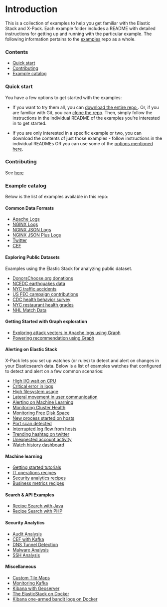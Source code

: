 # Introduction

This is a collection of examples to help you get familiar with the Elastic Stack and X-Pack. Each example folder includes a README with detailed instructions for getting up and running with the  particular example. The following information pertains to the [examples](https://github.com/elastic/examples) repo as a whole.

### Contents

- [Quick start](#quick-start)
- [Contributing](#contributing)
- [Example catalog](#example-catalog)

### Quick start

You have a few options to get started with the examples:

- If you want to try them all, you can [download the entire repo ](https://github.com/elastic/examples/archive/master.zip). Or, if you are familiar with Git, you can [clone the repo](https://github.com/elastic/examples.git). Then, simply follow the instructions in the individual README of the examples you're interested in to get started.

- If you are only interested in a specific example or two, you can download the contents of just those examples - follow instructions in the individual READMEs OR you can use some of the [options mentioned here](http://stackoverflow.com/questions/7106012/download-a-single-folder-or-directory-from-a-github-repo).

### Contributing

See [here](https://github.com/elastic/examples/blob/master/CONTRIBUTING.md)

### Example catalog

Below is the list of examples available in this repo:

#### Common Data Formats

- [Apache Logs](https://github.com/elastic/examples/tree/master/Common%20Data%20Formats/apache_logs)
- [NGINX Logs](https://github.com/elastic/examples/tree/master/Common%20Data%20Formats/nginx_logs)
- [NGINX JSON Logs](https://github.com/elastic/examples/tree/master/Common%20Data%20Formats/nginx_json_logs)
- [NGINX JSON Plus Logs](https://github.com/elastic/examples/tree/master/Common%20Data%20Formats/nginx_json_plus_logs)
- [Twitter](https://github.com/elastic/examples/tree/master/Common%20Data%20Formats/twitter)
- [CEF](https://github.com/elastic/examples/tree/master/Common%20Data%20Formats/cef)

#### Exploring Public Datasets

Examples using the Elastic Stack for analyzing public dataset.

- [DonorsChoose.org donations](https://github.com/elastic/examples/tree/master/Exploring%20Public%20Datasets/donorschoose)
- [NCEDC earthquakes data](https://github.com/elastic/examples/tree/master/Exploring%20Public%20Datasets/earthquakes)
- [NYC traffic accidents](https://github.com/elastic/examples/tree/master/Exploring%20Public%20Datasets/nyc_traffic_accidents)
- [US FEC campaign contributions](https://github.com/elastic/examples/tree/master/Exploring%20Public%20Datasets/usfec)
- [CDC health behavior survey](https://github.com/elastic/examples/tree/master/Exploring%20Public%20Datasets/cdc_nutrition_exercise_patterns)
- [NYC restaurant health grades](https://github.com/elastic/examples/tree/master/Exploring%20Public%20Datasets/nyc_restaurants)
- [NHL Match Data](https://github.com/elastic/examples/tree/master/Exploring%20Public%20Datasets/nhl)

#### Getting Started with Graph exploration

- [Exploring attack vectors in Apache logs using Graph](https://github.com/elastic/examples/tree/master/Graph/apache_logs_security_analysis)
- [Powering recommendation using Graph](https://github.com/elastic/examples/tree/master/Graph/movie_recommendations)

#### Alerting on Elastic Stack

X-Pack lets you set up watches (or rules) to detect and alert on changes in your Elasticsearch data. Below is a list of examples watches that configured to detect and alert on a few common scenarios:

- [High I/O wait on CPU](https://github.com/elastic/examples/tree/master/Alerting/Sample%20Watches/cpu_iowait_hosts)
- [Critical error  in logs](https://github.com/elastic/examples/tree/master/Alerting/Sample%20Watches/errors_in_logs)
- [High filesystem usage](https://github.com/elastic/examples/tree/master/Alerting/Sample%20Watches/filesystem_usage)
- [Lateral movement in user communication](https://github.com/elastic/examples/tree/master/Alerting/Sample%20Watches/lateral_movement_in_user_comm)
- [Alerting on Machine Learning](https://github.com/elastic/examples/tree/master/Alerting/Sample%20Watches/ml_examples)
- [Monitoring Cluster Health](https://github.com/elastic/examples/tree/master/Alerting/Sample%20Watches/monitoring_cluster_health)
- [Monitoring Free Disk Space](https://github.com/elastic/examples/tree/master/Alerting/Sample%20Watches/monitoring_free_disk_space)
- [New process started on hosts](https://github.com/elastic/examples/tree/master/Alerting/Sample%20Watches/new_process_started)
- [Port scan detected](https://github.com/elastic/examples/tree/master/Alerting/Sample%20Watches/port_scan)
- [Interrupted log flow from hosts](https://github.com/elastic/examples/tree/master/Alerting/Sample%20Watches/system_fails_to_provide_data)
- [Trending hashtag on twitter](https://github.com/elastic/examples/tree/master/Alerting/Sample%20Watches/twitter_trends)
- [Unexpected account activity](https://github.com/elastic/examples/tree/master/Alerting/Sample%20Watches/unexpected_account_activity)
- [Watch history dashboard](https://github.com/elastic/examples/tree/master/Alerting/watcher_dashboard)

#### Machine learning

- [Getting started tutorials](https://github.com/elastic/examples/tree/master/Machine%20Learning/Getting%20Started%20Examples)
- [IT operations recipes](https://github.com/elastic/examples/tree/master/Machine%20Learning/IT%20Operations%20Recipes)
- [Security analytics recipes](https://github.com/elastic/examples/tree/master/Machine%20Learning/Security%20Analytics%20Recipes)
- [Business metrics recipes](https://github.com/elastic/examples/tree/master/Machine%20Learning/Business%20Metrics%20Recipes)

#### Search & API Examples

- [Recipe Search with Java](https://github.com/elastic/examples/tree/master/Search/recipe_search_java)
- [Recipe Search with PHP](https://github.com/elastic/examples/tree/master/Search/recipe_search_php)

#### Security Analytics

- [Audit Analysis](https://github.com/elastic/examples/tree/master/Security%20Analytics/auditd_analysis)
- [CEF with Kafka](https://github.com/elastic/examples/tree/master/Security%20Analytics/cef_with_kafka)
- [DNS Tunnel Detection](https://github.com/elastic/examples/tree/master/Security%20Analytics/dns_tunnel_detection)
- [Malware Analysis](https://github.com/elastic/examples/tree/master/Security%20Analytics/malware_analysis)
- [SSH Analysis](https://github.com/elastic/examples/tree/master/Security%20Analytics/ssh_analysis)


#### Miscellaneous

- [Custom Tile Maps](https://github.com/elastic/examples/tree/master/Miscellaneous/custom_tile_maps)
- [Monitoring Kafka](https://github.com/elastic/examples/tree/master/Miscellaneous/kafka_monitoring)
- [Kibana with Geoserver](https://github.com/elastic/examples/tree/master/Miscellaneous/kibana_geoserver)
- [The ElasticStack on Docker](https://github.com/elastic/examples/tree/master/Miscellaneous/docker)
- [Kibana one-armed bandit logs on Docker](https://github.com/elastic/examples/tree/master/Miscellaneous/bandit)
